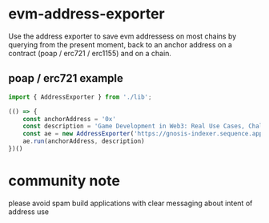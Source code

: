 # evm-address-exporter
Use the address exporter to save evm addressess on most chains by querying from the present moment, back to an anchor address on a contract (poap / erc721 / erc1155) and on a chain.

## poap / erc721 example

```js
import { AddressExporter } from './lib';

(() => {
    const anchorAddress = '0x'
    const description = 'Game Development in Web3: Real Use Cases, Challenges, and Solutions 🎮 🛠️'
    const ae = new AddressExporter('https://gnosis-indexer.sequence.app', '0x22C1f6050E56d2876009903609a2cC3fEf83B415')
    ae.run(anchorAddress, description)
})()
```

# community note
please avoid spam
build applications with clear messaging about intent of address use
